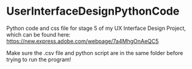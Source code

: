 # UserInterfaceDesignPythonCode
Python code and css file for stage 5 of my UX Interface Design Project, which can be found here: https://new.express.adobe.com/webpage/7a4MhgOnAeQC5

Make sure the .csv file and python script are in the same folder before trying to run the program!
